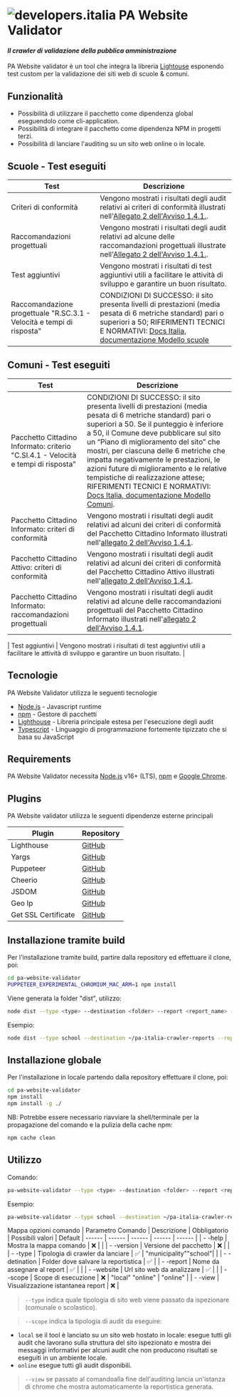 # ![developers.italia](https://avatars1.githubusercontent.com/u/15377824?s=36&v=4 "developers.italia") PA Website Validator

#### _Il crawler di validazione della pubblica amministrazione_

PA Website validator è un tool che integra la libreria [Lightouse][lighthouse] esponendo test custom per la validazione dei siti web di scuole & comuni.

## Funzionalità

- Possibilità di utilizzare il pacchetto come dipendenza global eseguendolo come cli-application.
- Possibilità di integrare il pacchetto come dipendenza NPM in progetti terzi.
- Possibilità di lanciare l'auditing su un sito web online o in locale.

## Scuole - Test eseguiti

| Test                                                                  | Descrizione                                                                                                                                                                                                                                                                   |
| --------------------------------------------------------------------- | ----------------------------------------------------------------------------------------------------------------------------------------------------------------------------------------------------------------------------------------------------------------------------- |
| Criteri di conformità                                                 | Vengono mostrati i risultati degli audit relativi ai criteri di conformità illustrati nell'[Allegato 2 dell'Avviso 1.4.1.](https://areariservata.padigitale2026.gov.it/Pa_digitale2026_dettagli_avviso?id=a017Q00000ocbtrQAA#allegati).                                       |
| Raccomandazioni progettuali                                           | Vengono mostrati i risultati degli audit relativi ad alcune delle raccomandazioni progettuali illustrate nell'[Allegato 2 dell'Avviso 1.4.1.](https://areariservata.padigitale2026.gov.it/Pa_digitale2026_dettagli_avviso?id=a017Q00000ocbtrQAA#allegati).                    |
| Test aggiuntivi                                                       | Vengono mostrati i risultati di test aggiuntivi utili a facilitare le attività di sviluppo e garantire un buon risultato.                                                                                                                                                     |
| Raccomandazione progettuale "R.SC.3.1 - Velocità e tempi di risposta" | CONDIZIONI DI SUCCESSO: il sito presenta livelli di prestazioni (media pesata di 6 metriche standard) pari o superiori a 50; RIFERIMENTI TECNICI E NORMATIVI: [Docs Italia, documentazione Modello scuole](https://docs.italia.it/italia/designers-italia/design-scuole-docs) |

## Comuni - Test eseguiti

| Test                                                                              | Descrizione                                                                                                                                                                                                                                                                                                                                                                                                                                                                                                                                                        |
| --------------------------------------------------------------------------------- | ------------------------------------------------------------------------------------------------------------------------------------------------------------------------------------------------------------------------------------------------------------------------------------------------------------------------------------------------------------------------------------------------------------------------------------------------------------------------------------------------------------------------------------------------------------------ |
| Pacchetto Cittadino Informato: criterio "C.SI.4.1 - Velocità e tempi di risposta" | CONDIZIONI DI SUCCESSO: il sito presenta livelli di prestazioni (media pesata di 6 metriche standard) pari o superiori a 50. Se il punteggio è inferiore a 50, il Comune deve pubblicare sul sito un “Piano di miglioramento del sito” che mostri, per ciascuna delle 6 metriche che impatta negativamente le prestazioni, le azioni future di miglioramento e le relative tempistiche di realizzazione attese; RIFERIMENTI TECNICI E NORMATIVI: [Docs Italia, documentazione Modello Comuni](https://docs.italia.it/italia/designers-italia/design-comuni-docs/). |
| Pacchetto Cittadino Informato: criteri di conformità                              | Vengono mostrati i risultati degli audit relativi ad alcuni dei criteri di conformità del Pacchetto Cittadino Informato illustrati nell'[allegato 2 dell'Avviso 1.4.1](https://areariservata.padigitale2026.gov.it/Pa_digitale2026_dettagli_avviso?id=a017Q00000dk829QAA#allegati).                                                                                                                                                                                                                                                                                |
| Pacchetto Cittadino Attivo: criteri di conformità                                 | Vengono mostrati i risultati degli audit relativi ad alcuni dei criteri di conformità del Pacchetto Cittadino Attivo illustrati nell'[allegato 2 dell'Avviso 1.4.1](https://areariservata.padigitale2026.gov.it/Pa_digitale2026_dettagli_avviso?id=a017Q00000dk829QAA#allegati).                                                                                                                                                                                                                                                                                   |
| Pacchetto Cittadino Informato: raccomandazioni progettuali                        | Vengono mostrati i risultati degli audit relativi ad alcune delle raccomandazioni progettuali del Pacchetto Cittadino Informato illustrati nell'[allegato 2 dell'Avviso 1.4.1](https://areariservata.padigitale2026.gov.it/Pa_digitale2026_dettagli_avviso?id=a017Q00000dk829QAA#allegati).                                                                                                                                                                                                                                                                        |

| Test aggiuntivi | Vengono mostrati i risultati di test aggiuntivi utili a facilitare le attività di sviluppo e garantire un buon risultato. |

## Tecnologie

PA Website Validator utilizza le seguenti tecnologie

- [Node.js] - Javascript runtime
- [npm] - Gestore di pacchetti
- [Lighthouse] - Libreria principale estesa per l'esecuzione degli audit
- [Typescript] - Linguaggio di programmazione fortemente tipizzato che si basa su JavaScript

## Requirements

PA Website Validator necessita [Node.js](https://nodejs.org/it/) v16+ (LTS), [npm] e [Google Chrome](https://www.google.com/chrome/).

## Plugins

PA Website validator utilizza le seguenti dipendenze esterne principali

| Plugin              | Repository                        |
| ------------------- | --------------------------------- |
| Lighthouse          | [GitHub][lighthouse-url]          |
| Yargs               | [GitHub][yargs-url]               |
| Puppeteer           | [GitHub][puppeteer-url]           |
| Cheerio             | [GitHub][cheerio-url]             |
| JSDOM               | [GitHub][jsdom-url]               |
| Geo Ip              | [GitHub][geoip-url]               |
| Get SSL Certificate | [GitHub][get-ssl-certificate-url] |

## Installazione tramite build

Per l'installazione tramite build, partire dalla repository ed effettuare il clone, poi:

```sh
cd pa-website-validator
PUPPETEER_EXPERIMENTAL_CHROMIUM_MAC_ARM=1 npm install
```

Viene generata la folder "dist", utilizzo:

```sh
node dist --type <type> --destination <folder> --report <report_name> --website <url> --scope <local|online [online]> --view
```

Esempio:

```bash
node dist --type school --destination ~/pa-italia-crawler-reports --report myreport --website https://www.ismonnet.edu.it/ --scope online --view
```

## Installazione globale

Per l'installazione in locale partendo dalla repository effettuare il clone, poi:

```sh
cd pa-website-validator
npm install
npm install -g ./
```

NB: Potrebbe essere necessario riavviare la shell/terminale per la propagazione del comando e la pulizia della cache npm:

```sh
npm cache clean
```

## Utilizzo

Comando:

```bash
pa-website-validator --type <type> --destination <folder> --report <report_name> --website <url> --scope <local|online [online]> --view
```

Esempio:

```bash
pa-website-validator --type school --destination ~/pa-italia-crawler-reports --report myreport --website https://www.ismonnet.edu.it/ --scope online --view
```

Mappa opzioni comando
| Parametro Comando | Descrizione | Obbligatorio | Possibili valori | Default
| ------ | ------ | ------ | ------ | ------ |
| - -help | Mostra la mappa comando | ❌ | |
| - -version | Versione del pacchetto | ❌ | |
| - -type | Tipologia di crawler da lanciare | ✅ | "municipality""school"| |
| - -detination | Folder dove salvare la reportistica | ✅ |
| - -report | Nome da assegnare al report | ✅ | |
| - -website | Url sito web da analizzare | ✅ | |
| - -scope | Scope di esecuzione | ❌ | "local" "online" | "online" |
| - -view | Visualizzazione istantanea report | ❌ |

> `--type` indica quale tipologia di sito web viene passato da ispezionare (comunale o scolastico).

> `--scope` indica la tipologia di audit da eseguire:

- `local` se il tool è lanciato su un sito web hostato in locale: esegue tutti gli audit che lavorano sulla struttura del sito ispezionato e mostra dei messaggi informativi per alcuni audit che non producono risultati se eseguiti in un ambiente locale.
- `online` esegue tutti gli audit disponibili.

> `--view` se passato al comandoalla fine dell'auditing lancia un'istanza di chrome che mostra automaticamente la reportistica generata.

[lighthouse]: https://www.npmjs.com/package/lighthouse
[node.js]: http://nodejs.org
[npm]: https://www.npmjs.com/
[typescript]: https://www.typescriptlang.org/
[repository]: https://github.com/italia/pa-website-validator/
[yargs-url]: https://github.com/yargs/yargs
[lighthouse-url]: https://github.com/GoogleChrome/lighthouse
[puppeteer-url]: https://github.com/puppeteer/puppeteer
[cheerio-url]: https://github.com/cheeriojs/cheerio
[jsdom-url]: https://github.com/jsdom/jsdom
[geoip-url]: https://github.com/geoip-lite/node-geoip
[get-ssl-certificate-url]: https://github.com/johncrisostomo/get-ssl-certificate
